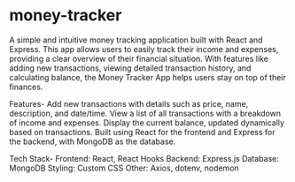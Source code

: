# money-tracker

A simple and intuitive money tracking application built with React and Express. This app allows users to easily track their income and expenses, providing a clear overview of their financial situation. With features like adding new transactions, viewing detailed transaction history, and calculating balance, the Money Tracker App helps users stay on top of their finances.

Features-
Add new transactions with details such as price, name, description, and date/time.
View a list of all transactions with a breakdown of income and expenses.
Display the current balance, updated dynamically based on transactions.
Built using React for the frontend and Express for the backend, with MongoDB as the database.

Tech Stack-
Frontend: React, React Hooks
Backend: Express.js
Database: MongoDB
Styling: Custom CSS
Other: Axios, dotenv, nodemon

